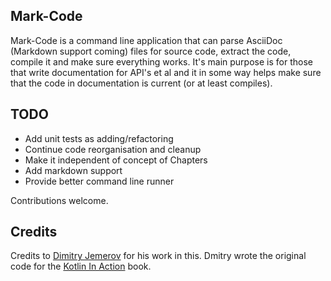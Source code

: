 ## Mark-Code

Mark-Code is a command line application that can parse AsciiDoc (Markdown support coming) files for source code, extract the code, compile it and make sure everything works. It's main purpose is for those that 
write documentation for API's et al and it in some way helps make sure that the code in documentation is current (or at least compiles).

## TODO

* Add unit tests as adding/refactoring
* Continue code reorganisation and cleanup
* Make it independent of concept of Chapters
* Add markdown support
* Provide better command line runner

Contributions welcome.

## Credits

Credits to [Dimitry Jemerov](https://twitter.com/intelliyole) for his work in this. Dmitry wrote the original code for the [Kotlin In Action](https://www.manning.com/books/kotlin-in-action) book.
 


